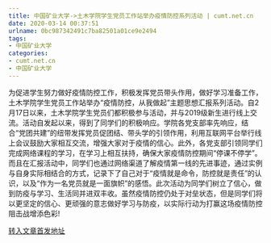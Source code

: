 ```yaml
---
title: 中国矿业大学->土木学院学生党员工作站举办疫情防控系列活动 | cumt.net.cn
date: 2020-03-14 00:37:51
urlname: 0bc987342491c7ba82501a01ce9e2494
tags: 
- 中国矿业大学
categories:
- cumt.net.cn
- 中国矿业大学
---
```

为促进学生努力做好疫情防控工作，积极发挥党员带头作用，做好学习准备工作，土木学院学生党员工作站举办“疫情防控，从我做起”主题思想汇报系列活动。自2月17日以来，土木学院学生党员们都积极参与活动，并与2019级新生进行线上交流。活动自发起以来，得到了同学们的积极响应。学院各党支部率先响应，结合“党团共建”的纽带发挥党员促团结、带头学的引领作用，利用互联网平台举行线上会议鼓励大家相互交流，增强大家对于疫情的信心。此外，各党支部引领同学们完成网络课程的学习，在学习上相互扶持，确保大家疫情防控期间“停课不停学”。而且在汇报活动中，同学们也通过网络渠道了解疫情第一线的先进事迹，通过实例与自身实际相结合的方式，记录下了自己对于“疫情就是命令，防控就是责任”的认识，以及“作为一名党员就是一面旗帜”的感悟。此次活动为同学们树立了信心，做到防疫与学习、生活同并进双丰收。虽然疫情防控仍处于对垒状态，但是同学们将以更坚定的信心、更顽强的意志做好学习与防疫，以实际行动为打赢这场疫情防控阻击战增添色彩!



[转入文章首发地址](http://xwzx.cumt.edu.cn/8d/cb/c523a560587/page.htm)